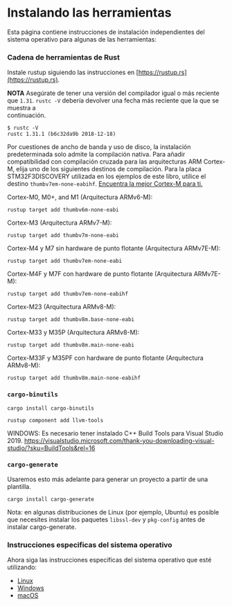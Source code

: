 # Instalando las herramientas

Esta página contiene instrucciones de instalación independientes del sistema operativo para algunas de las herramientas:

### Cadena de herramientas de Rust 

Instale rustup siguiendo las instrucciones en [https://rustup.rs](https://rustup.rs).

**NOTA** Asegúrate de tener una versión del compilador igual o más reciente que `1.31`. `rustc -V` debería devolver una fecha más reciente que la que se muestra a   
continuación.

``` text
$ rustc -V
rustc 1.31.1 (b6c32da9b 2018-12-18)
```

Por cuestiones de ancho de banda y uso de disco, la instalación predeterminada solo admite la compilación nativa. Para añadir compatibilidad con compilación cruzada para las arquitecturas ARM Cortex-M, elija uno de los siguientes destinos de compilación. Para la placa STM32F3DISCOVERY utilizada en los ejemplos de este libro, utilice el destino `thumbv7em-none-eabihf`.
[Encuentra la mejor Cortex-M para ti.](https://developer.arm.com/ip-products/processors/cortex-m#c-7d3b69ce-5b17-4c9e-8f06-59b605713133) 

Cortex-M0, M0+, and M1 (Arquitectura ARMv6-M):
``` console
rustup target add thumbv6m-none-eabi
```

Cortex-M3 (Arquitectura ARMv7-M):
``` console
rustup target add thumbv7m-none-eabi
```

Cortex-M4 y M7 sin hardware de punto flotante (Arquitectura ARMv7E-M):
``` console
rustup target add thumbv7em-none-eabi
```

Cortex-M4F y M7F con hardware de punto flotante (Arquitectura ARMv7E-M):
``` console
rustup target add thumbv7em-none-eabihf
```

Cortex-M23 (Arquitectura ARMv8-M):
``` console
rustup target add thumbv8m.base-none-eabi
```

Cortex-M33 y M35P (Arquitectura ARMv8-M):
``` console
rustup target add thumbv8m.main-none-eabi
```

Cortex-M33F y M35PF con hardware de punto flotante (Arquitectura ARMv8-M):
``` console
rustup target add thumbv8m.main-none-eabihf
```


### `cargo-binutils`

``` text
cargo install cargo-binutils

rustup component add llvm-tools
```
WINDOWS: Es necesario tener instalado C++ Build Tools para Visual Studio 2019. https://visualstudio.microsoft.com/thank-you-downloading-visual-studio/?sku=BuildTools&rel=16 
### `cargo-generate`

Usaremos esto más adelante para generar un proyecto a partir de una plantilla.

``` console
cargo install cargo-generate
```

Nota: en algunas distribuciones de Linux (por ejemplo, Ubuntu) es posible que necesites instalar los paquetes `libssl-dev` y `pkg-config` antes de instalar cargo-generate.

### Instrucciones especificas del sistema operativo

Ahora siga las instrucciones específicas del sistema operativo que esté utilizando:

- [Linux](install/linux.md)
- [Windows](install/windows.md)
- [macOS](install/macos.md)
